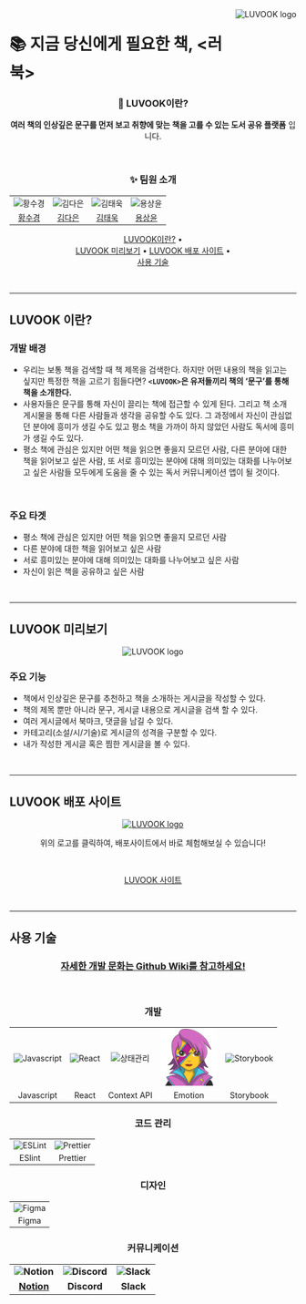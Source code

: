<a href="https://luvook.netlify.app/">
    <img src="https://user-images.githubusercontent.com/74234333/174974747-d5d09978-c669-4f32-b3ad-b7690e51c4fd.png" alt="LUVOOK logo" title="LUVOOK" align="right" height="60" />
</a>

# 📚 지금 당신에게 필요한 책, <러북>

<div align="center">
  
### 💖 **LUVOOK**이란?
**여러 책의 인상깊은 문구를 먼저 보고 취향에 맞는 책을 고를 수 있는 도서 공유 플랫폼** 입니다.

<br />

### ✨ 팀원 소개

<table>
  <tr>
    <td align="center">
      <img src="https://avatars.githubusercontent.com/u/50071076?v=4" width="100px;" alt="황수경"/>
    </td>
    <td align="center">
      <img src="https://avatars.githubusercontent.com/u/74234333?v=4" width="100px;" alt="김다은"/>
    </td>
    <td align="center">
      <img src="https://avatars.githubusercontent.com/u/67237560?v=4" width="100px;" alt="김태욱"/>
    </td>
    <td align="center">
      <img src="https://avatars.githubusercontent.com/u/64957267?v=4" width="100px;" alt="용상윤"/>
    </td>
  </tr>
  <tr>    
    <td align="center">
      <a href="https://github.com/sukyeongh">
        <div>황수경</div>
      </a>
    </td>
    <td align="center">
      <a href="https://github.com/dar-jeeling">
        <div>김다은</div>
      </a>
    </td>
    <td align="center">
      <a href="https://github.com/taewook1">
        <div>김태욱</div>
      </a>
    </td>    
    <td align="center">
      <a href="https://github.com/ryong9rrr">
        <div>용상윤</div>
      </a>
    </td>
  </tr>
</table>

[LUVOOK이란?](#luvook-이란) • <br />
[LUVOOK 미리보기](#luvook-미리보기) •
[LUVOOK 배포 사이트](#luvook-배포-사이트) • <br />
[사용 기술](#사용-기술)

<br />
</div>

---

## LUVOOK 이란?

### 개발 배경

- 우리는 보통 책을 검색할 때 책 제목을 검색한다. 하지만 어떤 내용의 책을 읽고는 싶지만 특정한 책을 고르기 힘들다면? **`<LUVOOK>`은 유저들끼리 책의 ‘문구’를 통해 책을 소개한다.**
- 사용자들은 문구를 통해 자신이 끌리는 책에 접근할 수 있게 된다. 그리고 책 소개 게시물을 통해 다른 사람들과 생각을 공유할 수도 있다. 그 과정에서 자신이 관심없던 분야에 흥미가 생길 수도 있고 평소 책을 가까이 하지 않았던 사람도 독서에 흥미가 생길 수도 있다.
- 평소 책에 관심은 있지만 어떤 책을 읽으면 좋을지 모르던 사람, 다른 분야에 대한 책을 읽어보고 싶은 사람, 또 서로 흥미있는 분야에 대해 의미있는 대화를 나누어보고 싶은 사람들 모두에게 도움을 줄 수 있는 독서 커뮤니케이션 앱이 될 것이다.

<br />

### 주요 타겟

- 평소 책에 관심은 있지만 어떤 책을 읽으면 좋을지 모르던 사람
- 다른 분야에 대한 책을 읽어보고 싶은 사람
- 서로 흥미있는 분야에 대해 의미있는 대화를 나누어보고 싶은 사람
- 자신이 읽은 책을 공유하고 싶은 사람

<br />

---

## LUVOOK 미리보기

<div align="center">
<img src="https://user-images.githubusercontent.com/74234333/174978607-7cda2b30-31f4-4e7c-83e5-160c80e98666.gif" alt="LUVOOK logo" title="LUVOOK" height="500" />
</div>

### 주요 기능

- 책에서 인상깊은 문구를 추천하고 책을 소개하는 게시글을 작성할 수 있다.
- 책의 제목 뿐만 아니라 문구, 게시글 내용으로 게시글을 검색 할 수 있다.
- 여러 게시글에서 북마크, 댓글을 남길 수 있다.
- 카테고리(소설/시/기술)로 게시글의 성격을 구분할 수 있다.
- 내가 작성한 게시글 혹은 찜한 게시글을 볼 수 있다.

<br />

---

## LUVOOK 배포 사이트

<div align="center">
<a href="https://luvook.netlify.app/">
    <img src="https://user-images.githubusercontent.com/74234333/174983909-fc915026-0bf2-44f4-9603-9d31be800db1.png" alt="LUVOOK logo" title="LUVOOK" height="200" />
</a>
 <p>위의 로고를 클릭하여, 배포사이트에서 바로 체험해보실 수 있습니다!</p> <br />

[LUVOOK 사이트](https://luvook.netlify.app/)

</div>

<br />

---

## 사용 기술

<div align="center">

### [자세한 개발 문화는 Github Wiki를 참고하세요!](https://github.com/prgrms-fe-devcourse/FEDC2_LUVOOK_Jieun/wiki)

<br />

### 개발

<table>
  <tr>
    <td align="center">
      <img src="https://cdn.icon-icons.com/icons2/2415/PNG/512/javascript_original_logo_icon_146455.png" width="100px;" alt="Javascript"/>
    </td>
    <td align="center">
      <img src="https://upload.wikimedia.org/wikipedia/commons/thumb/a/a7/React-icon.svg/512px-React-icon.svg.png" width="100px;" alt="React"/>
    </td>
    <td align="center">
      <img src="https://miro.medium.com/max/1258/1*44tR5Mht3MXzYl8hlb18RA.png" width="200px;" alt="상태관리"/>
    </td>
    <td align="center">
      <img src="https://raw.githubusercontent.com/emotion-js/emotion/main/emotion.png" width="100px;" alt="emotion"/>
    </td>
    <td align="center">
      <img src="https://pbs.twimg.com/profile_images/1100804485616566273/sOct-Txm_400x400.png" width="100px;" alt="Storybook"/>
    </td>
  </tr>
  <tr>    
    <td align="center">
        <div>Javascript</div>
    </td>
    <td align="center">
        <div>React</div>
    </td>
    <td align="center">
        <div>Context API</div>
    </td>    
    <td align="center">
        <div>Emotion</div>
    </td>
    <td align="center">
        <div>Storybook</div>
    </td>
  </tr>
</table>

### 코드 관리

<table>
  <tr>
    <td align="center">
      <img src="https://static.cdnlogo.com/logos/e/14/eslint.svg" width="100px;" alt="ESLint"/>
    </td>
    <td align="center">
      <img src="https://prettier.io/icon.png" width="100px;" alt="Prettier"/>
    </td>
  </tr>
  <tr>    
    <td align="center">
        <div>ESlint</div>
    </td>
    <td align="center">
        <div>Prettier</div>
    </td>
  </tr>
</table>

### 디자인

<table>
  <tr>
    <td align="center">
      <img src="https://i.pinimg.com/originals/18/f1/72/18f1727873924ba58fde1f739d11b77b.png" width="100px;" alt="Figma"/>
    </td>
  </tr>
  <tr>    
    <td align="center">
        <div>Figma</div>
    </td>
  </tr>
</table>

### 커뮤니케이션<table>

  <tr>
    <td align="center">
      <img src="https://upload.wikimedia.org/wikipedia/commons/4/45/Notion_app_logo.png?20200221181224" width="100px;" alt="Notion"/>
    </td>
    <td align="center">
      <img src="https://logodownload.org/wp-content/uploads/2017/11/discord-logo-4-1.png" width="100px;" alt="Discord"/>
    </td>
    <td align="center">
      <img src="https://icons-for-free.com/download-icon-super+tiny+icons+slack-1324450773404338720_512.png" width="100px;" alt="Slack"/>
    </td>
  </tr>
  <tr>    
    <td align="center">
     <a href="https://prgrms.notion.site/f567b7542b3d4708be7827b91c74e4b6">
        <div>Notion</div>
       </a>
    </td>
    <td align="center">
        <div>Discord</div>
    </td>    
    <td align="center">
        <div>Slack</div>
    </td>
  </tr>
</table>
</div>
